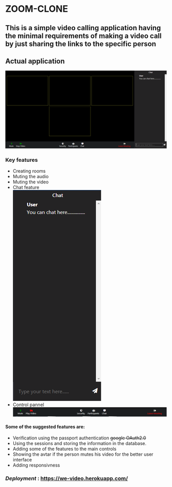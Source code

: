 # ZOOM-CLONE
## This is a simple video calling application having the minimal requirements of making a video call by just sharing the links to the specific person
## Actual application
![](scr_shots/Capture.PNG)
### Key features 
* Creating rooms 
* Muting the audio
* Muting the video
* Chat feature <br>
    ![](scr_shots/chat_side.PNG) 
* Control pannel
    ![](scr_shots/control_block.PNG)

#### Some of the suggested features are:
* Verification using the passport authentication ~~google OAuth2.0~~
* Using the sessions and storing the information in the database. 
* Adding some of the features to the main controls 
* Showing the avtar if the person mutes his video for the better user interface
* Adding responsivness

### _Deployment_ : https://we-video.herokuapp.com/ 
